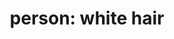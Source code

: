 ---
layout: people&body
title: "person: white hair"
emoji: person_white_hair
permalink: 🧑‍🦳.html
image: assets/img/3moji/person_white_hair.png
---